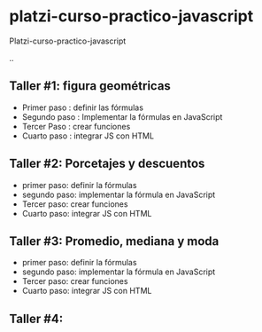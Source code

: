 # platzi-curso-practico-javascript
Platzi-curso-practico-javascript

..

## Taller #1: figura geométricas 

- Primer paso : definir las fórmulas
- Segundo paso : Implementar la fórmulas en JavaScript
- Tercer Paso : crear funciones
- Cuarto paso : integrar JS con HTML

## Taller #2: Porcetajes y descuentos
- primer paso: definir la fórmulas
- segundo paso: implementar la fórmula en JavaScript
- Tercer paso: crear funciones 
- Cuarto paso: integrar JS con HTML

## Taller #3: Promedio, mediana y moda 

- primer paso: definir la fórmulas
- segundo paso: implementar la fórmula en JavaScript
- Tercer paso: crear funciones 
- Cuarto paso: integrar JS con HTML

## Taller #4: 